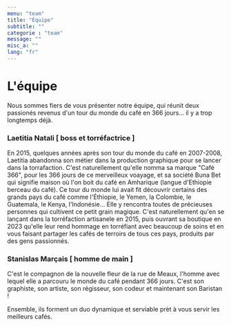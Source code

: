 ```yaml
---
menu: "team"
title: "Équipe"
subtitle: ""
categorie : "team"
message: ""
misc_a: ""
lang: "fr"
---
```

# L'équipe

Nous sommes fiers de vous présenter notre équipe, qui réunit deux passionés revenus d'un tour du monde du café en 366 jours... il y a trop longtemps déjà.  

### Laetitia Natali [ boss et torréfactrice ]

En 2015, quelques années après son tour du monde du café en 2007-2008, Laetitia abandonna son métier dans la production graphique pour se lancer dans la torrafaction. C'est naturellement qu'elle nomma sa marque "Café 366", pour les 366 jours de ce merveilleux voayage, et sa société Buna Bet qui signifie maison où l'on boit du café en Amharique (langue d'Ethiopie berceau du café).
Ce tour du monde lui avait fit découvrir certains des grands pays du café comme l'Éthiopie, le Yemen, la Colombie, le Guatemala, le Kenya, l'Indonésie... Elle y rencontra toutes de précieuses personnes qui cultivent ce petit grain magique. C'est naturellement qu'en se lançant dans la torréfaction artisanele en 2015, puis ouvrant sa boutique en 2023 qu'elle leur rend hommage en torréfiant avec beaucoup de soins et en vous faisant partager les cafés de terroirs de tous ces pays, produits par des gens passionnés.

### Stanislas Marçais [ homme de main ]

C'est le compagnon de la nouvelle fleur de la rue de Meaux, l'homme avec lequel elle a parcouru le monde du café pendant 366 jours. C'est son graphiste, son artiste, son régisseur, son codeur et maintenant son Baristan !


Ensemble, ils forment un duo dynamique et serviable prèt à vous servir les meilleurs cafés.






